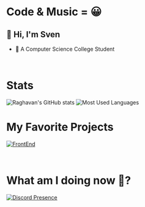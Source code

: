 # Code & Music = 😀

## 👋 Hi, I'm **Sven**
- 🤗 A Computer Science College Student

</br>

# Stats
![Raghavan's GitHub stats](https://github-readme-stats.vercel.app/api?username=noaskers&show_icons=true&theme=dracula)
![Most Used Languages](https://github-readme-stats.vercel.app/api/top-langs/?username=noaskers&layout=compact&theme=dracula&langs_count=8)

# My Favorite Projects
[![FrontEnd](https://github-readme-stats.vercel.app/api/pin/?username=noaskers&repo=Webdev1&theme=dracula)](http://github.com/noaskers/webdev)

</br>

# What am I doing now 🤔?
[![Discord Presence](https://discord-readme-badge.vercel.app/api?id=1068179092396048495)](https://discord.com/users/1068179092396048495)
